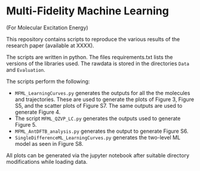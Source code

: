 # Multi-Fidelity Machine Learning
(For Molecular Excitation Energy)

This repository contains scripts to reproduce the various results of the research paper (available at XXXX). 

The scripts are written in python. The files requirements.txt lists the versions of the libraries used. The rawdata is stored in the directories `Data` and `Evaluation`.

The scripts perform the following:
* `MFML_LearningCurves.py` generates the outputs for all the the molecules and trajectories. These are used to generate the plots of Figure 3, Figure S5, and the scatter plots of Figure S7. The same outputs are used to generate Figure 4. 
* The script `MFML_QZVP_LC.py` generates the outputs used to generate Figure 5. 
* `MFML_AntDFTB_analysis.py` generates the output to generate Figure S6. 
* `SingleDifferenceML_LearningCurves.py` generates the two-level ML model as seen in Figure S8.

All plots can be generated via the jupyter notebook after suitable directory modifications while loading data.
